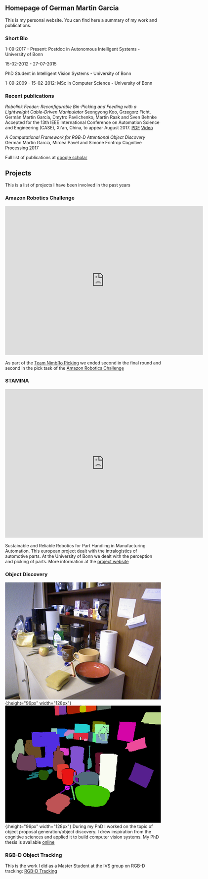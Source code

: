 ## Homepage of German Martin Garcia

This is my personal website. You can find here a summary of my work and publications.

### Short Bio

1-09-2017 - Present:
Postdoc in Autonomous Intelligent Systems - University of Bonn

15-02-2012 - 27-07-2015

PhD Student in Intelligent Vision Systems - University of Bonn

1-09-2009 - 15-02-2012: MSc in Computer Science - University of Bonn


### Recent publications

_Robolink Feeder: Reconfigurable Bin-Picking and Feeding with a Lightweight Cable-Driven Manipulator_
Seongyong Koo, Grzegorz Ficht, Germán Martín García, Dmytro Pavlichenko, Martin Raak and Sven Behnke	
Accepted for the 13th IEEE International Conference on Automation Science and Engineering (CASE), Xi'an, China, to appear August 2017.
[PDF](http://ais.uni-bonn.de/papers/CASE_2017_Koo.pdf)
[Video](http://ais.uni-bonn.de/videos/CASE_2017_Koo.mp4)

_A Computational Framework for RGB-D Attentional Object Discovery_
Germán Martín García, Mircea Pavel and Simone Frintrop
Cognitive Processing 2017

Full list of publications at [google scholar](https://scholar.google.de/citations?user=QFBQjH0AAAAJ&hl=en)

## Projects 

This is a list of projects I have been involved in the past years

### Amazon Robotics Challenge

<iframe src="https://www.youtube.com/embed/1QqQLq5hsN4?rel=0" width="640" height="480" frameborder="0" webkitallowfullscreen mozallowfullscreen allowfullscreen> </iframe>
<p>As part of the <a href="https://www.ais.uni-bonn.de/nimbro/Picking/index.html">Team NimbRo Picking</a> we ended second in the final round and second in the pick task of the <a href="https://www.amazonrobotics.com/#/roboticschallenge">Amazon Robotics Challenge</a> </p>

### STAMINA
<iframe src="https://www.youtube.com/embed/OInHDueqnQ8?rel=0" width="640" height="480" frameborder="0" webkitallowfullscreen mozallowfullscreen allowfullscreen> </iframe>
<p>Sustainable and Reliable Robotics for Part Handling in Manufacturing Automation. This european project dealt with the intralogistics of automotive parts. At the University of Bonn we dealt with the perception and picking of parts. More information at the <a href="http://stamina-robot.eu/">project website</a> </p>

### Object Discovery

![](colour_90.jpeg){:height="96px" width="128px"} ![](frame-000090.png){:height="96px" width="128px"} 
During my PhD I worked on the topic of object proposal generation/object discovery. I drew inspiration from the cognitive sciences and applied it to build computer vision systems. My PhD thesis is available [online](http://hss.ulb.uni-bonn.de/2016/4426/4426.htm)


### RGB-D Object Tracking
This is the work I did as a Master Student at the IVS group on RGB-D tracking:
[RGB-D Tracking](tracking.md)
